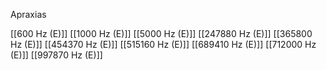 

Apraxias

[[600 Hz (E)]]
[[1000 Hz (E)]]
[[5000 Hz (E)]]
[[247880 Hz (E)]]
[[365800 Hz (E)]]
[[454370 Hz (E)]]
[[515160 Hz (E)]]
[[689410 Hz (E)]]
[[712000 Hz (E)]]
[[997870 Hz (E)]]